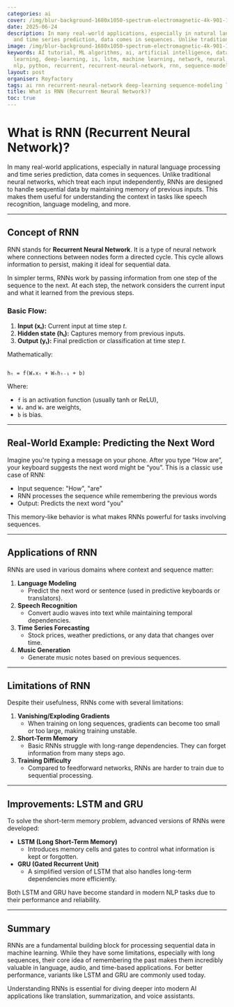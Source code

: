 ```yaml
---
categories: ai
cover: /img/blur-background-1680x1050-spectrum-electromagnetic-4k-901-1.jpg
date: 2025-06-24
description: In many real-world applications, especially in natural language processing
  and time series prediction, data comes in sequences. Unlike traditional neural net...
image: /img/blur-background-1680x1050-spectrum-electromagnetic-4k-901-1.jpg
keywords: AI tutorial, ML algorithms, ai, artificial intelligence, data science, deep
  learning, deep-learning, is, lstm, machine learning, network, neural, neural networks,
  nlp, python, recurrent, recurrent-neural-network, rnn, sequence-modeling, what
layout: post
organiser: Royfactory
tags: ai rnn recurrent-neural-network deep-learning sequence-modeling lstm nlp
title: What is RNN (Recurrent Neural Network)?
toc: true
---
```


# What is RNN (Recurrent Neural Network)?
In many real-world applications, especially in natural language processing and time series prediction, data comes in sequences. Unlike traditional neural networks, which treat each input independently, RNNs are designed to handle sequential data by maintaining memory of previous inputs. This makes them useful for understanding the context in tasks like speech recognition, language modeling, and more.

---

## Concept of RNN

RNN stands for **Recurrent Neural Network**. It is a type of neural network where connections between nodes form a directed cycle. This cycle allows information to persist, making it ideal for sequential data.

In simpler terms, RNNs work by passing information from one step of the sequence to the next. At each step, the network considers the current input and what it learned from the previous steps.

### Basic Flow:
1. **Input (xₜ):** Current input at time step *t*.
2. **Hidden state (hₜ):** Captures memory from previous inputs.
3. **Output (yₜ):** Final prediction or classification at time step *t*.

Mathematically:
```

hₜ = f(Wₓxₜ + Wₕhₜ₋₁ + b)

```
Where:
- `f` is an activation function (usually tanh or ReLU),
- `Wₓ` and `Wₕ` are weights,
- `b` is bias.

---

## Real-World Example: Predicting the Next Word

Imagine you're typing a message on your phone. After you type “How are”, your keyboard suggests the next word might be “you”. This is a classic use case of RNN:

- Input sequence: "How", "are"
- RNN processes the sequence while remembering the previous words
- Output: Predicts the next word "you"

This memory-like behavior is what makes RNNs powerful for tasks involving sequences.

---

## Applications of RNN

RNNs are used in various domains where context and sequence matter:

1. **Language Modeling**
   - Predict the next word or sentence (used in predictive keyboards or translators).
2. **Speech Recognition**
   - Convert audio waves into text while maintaining temporal dependencies.
3. **Time Series Forecasting**
   - Stock prices, weather predictions, or any data that changes over time.
4. **Music Generation**
   - Generate music notes based on previous sequences.

---

## Limitations of RNN

Despite their usefulness, RNNs come with several limitations:

1. **Vanishing/Exploding Gradients**
   - When training on long sequences, gradients can become too small or too large, making training unstable.
2. **Short-Term Memory**
   - Basic RNNs struggle with long-range dependencies. They can forget information from many steps ago.
3. **Training Difficulty**
   - Compared to feedforward networks, RNNs are harder to train due to sequential processing.

---

## Improvements: LSTM and GRU

To solve the short-term memory problem, advanced versions of RNNs were developed:

- **LSTM (Long Short-Term Memory)**
  - Introduces memory cells and gates to control what information is kept or forgotten.
- **GRU (Gated Recurrent Unit)**
  - A simplified version of LSTM that also handles long-term dependencies more efficiently.

Both LSTM and GRU have become standard in modern NLP tasks due to their performance and reliability.

---

## Summary

RNNs are a fundamental building block for processing sequential data in machine learning. While they have some limitations, especially with long sequences, their core idea of remembering the past makes them incredibly valuable in language, audio, and time-based applications. For better performance, variants like LSTM and GRU are commonly used today.

Understanding RNNs is essential for diving deeper into modern AI applications like translation, summarization, and voice assistants.